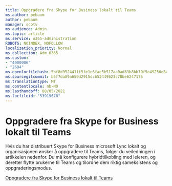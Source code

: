 ```yaml
---
title: Oppgradere fra Skype for Business lokalt til Teams
ms.author: pebaum
author: pebaum
manager: scotv
ms.audience: Admin
ms.topic: article
ms.service: o365-administration
ROBOTS: NOINDEX, NOFOLLOW
localization_priority: Normal
ms.collection: Adm_O365
ms.custom:
- "4000006"
- "2694"
ms.openlocfilehash: 5bf8d952441ff5fe1e6fae5b517aa0ad83b8bb79f5e49256e8ebcedbc086c3d1
ms.sourcegitcommit: b5f7da89a650d2915dc652449623c78be6247175
ms.translationtype: MT
ms.contentlocale: nb-NO
ms.lasthandoff: 08/05/2021
ms.locfileid: "53919678"
---
```

# <a name="upgrade-from-skype-for-business-on-premises-to-teams"></a>Oppgradere fra Skype for Business lokalt til Teams

Hvis du har distribuert Skype for Business microsoft Lync lokalt og organisasjonen ønsker å oppgradere til Teams, følger du veiledningen i artikkelen nedenfor. Du må konfigurere hybridtilkobling med leieren, og deretter flytte brukerne til Teams og tilordne dem riktig sameksistens og oppgraderingsmodus. 

[Oppgradere fra Skype for Business lokalt til Teams](https://docs.microsoft.com/MicrosoftTeams/upgrade-to-teams-execute-skypeforbusinesshybridonprem)

